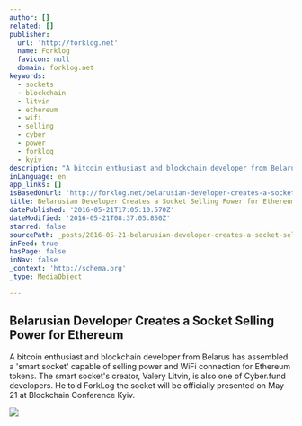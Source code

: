 ```yaml
---
author: []
related: []
publisher:
  url: 'http://forklog.net'
  name: Forklog
  favicon: null
  domain: forklog.net
keywords:
  - sockets
  - blockchain
  - litvin
  - ethereum
  - wifi
  - selling
  - cyber
  - power
  - forklog
  - kyiv
description: "A bitcoin enthusiast and blockchain developer from Belarus has assembled a 'smart socket' capable of selling power and WiFi connection for Ethereum tokens. The smart socket's creator, Valery Litvin, is also one of Cyber.fund developers. He told ForkLog the socket will be officially presented on May 21 at Blockchain Conference Kyiv."
inLanguage: en
app_links: []
isBasedOnUrl: 'http://forklog.net/belarusian-developer-creates-a-socket-selling-power-for-ethereum/'
title: Belarusian Developer Creates a Socket Selling Power for Ethereum
datePublished: '2016-05-21T17:05:10.570Z'
dateModified: '2016-05-21T08:37:05.850Z'
starred: false
sourcePath: _posts/2016-05-21-belarusian-developer-creates-a-socket-selling-power-for-ethe.md
inFeed: true
hasPage: false
inNav: false
_context: 'http://schema.org'
_type: MediaObject

---
```

<article style=""><h1>Belarusian Developer Creates a Socket Selling Power for Ethereum</h1><p>A bitcoin enthusiast and blockchain developer from Belarus has assembled a 'smart socket' capable of selling power and WiFi connection for Ethereum tokens. The smart socket's creator, Valery Litvin, is also one of Cyber.fund developers. He told ForkLog the socket will be officially presented on May 21 at Blockchain Conference Kyiv.</p><img src="http://forklog.com/wp-content/uploads/smartelectro.jpg" /></article>